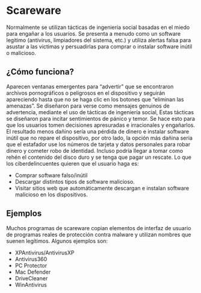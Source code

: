 # Scareware

Normalmente se utilizan tácticas de ingeniería social basadas en el miedo para engañar a los usuarios. Se presenta a menudo como un software legitimo (antivirus, limpiadores del sistema, etc.) y utiliza alertas falsa para asustar a las victimas y persuadirlas para comprar o instalar software inútil o malicioso.

## ¿Cómo funciona?
Aparecen ventanas emergentes para “advertir” que se encontraron archivos pornográficos o peligrosos en el dispositivo y seguirán apareciendo hasta que no se haga clic en los botones que “eliminan las amenazas”. Se diseñaron para verse como mensajes genuinos de advertencia, mediante el uso de tácticas de ingeniería social, Estas tácticas se diseñaron para incitar sentimientos de pánico y temor. Se hace esto para que los usuarios tomen decisiones apresuradas e irracionales y engañarlos.
El resultado menos dañino sería una pérdida de dinero e instalar software inútil que no repare el dispositivo, por otro lado, la opción más dañina seria que el estafador use los números de tarjeta y datos personales para robar dinero y cometer robo de identidad. Incluso podría llegar a tomar como rehén el contenido del disco duro y se tenga que pagar un rescate. 
Lo que los ciberdelincuentes quieren que el usuario haga es:
- Comprar software falso/inútil
- Descargar distintos tipos de software malicioso.
- Visitar sitios web que automáticamente descargan e instalan software malicioso en los dispositivos.

## Ejemplos
Muchos programas de scareware copian elementos de interfaz de usuario de programas reales de protección contra malware y utilizan nombres que suenen legítimos. Algunos ejemplos son:
- XPAntivirus/AntivirusXP
- Antivirus360
- PC Protector
- Mac Defender
- DriveCleaner
- WinAntivirus
